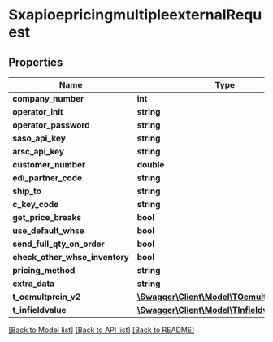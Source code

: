 # SxapioepricingmultipleexternalRequest

## Properties
Name | Type | Description | Notes
------------ | ------------- | ------------- | -------------
**company_number** | **int** |  | [optional] 
**operator_init** | **string** |  | [optional] 
**operator_password** | **string** |  | [optional] 
**saso_api_key** | **string** |  | [optional] 
**arsc_api_key** | **string** |  | [optional] 
**customer_number** | **double** |  | [optional] 
**edi_partner_code** | **string** |  | [optional] 
**ship_to** | **string** |  | [optional] 
**c_key_code** | **string** |  | [optional] 
**get_price_breaks** | **bool** |  | [optional] 
**use_default_whse** | **bool** |  | [optional] 
**send_full_qty_on_order** | **bool** |  | [optional] 
**check_other_whse_inventory** | **bool** |  | [optional] 
**pricing_method** | **string** |  | [optional] 
**extra_data** | **string** |  | [optional] 
**t_oemultprcin_v2** | [**\Swagger\Client\Model\TOemultprcinV2Req**](TOemultprcinV2Req.md) |  | [optional] 
**t_infieldvalue** | [**\Swagger\Client\Model\TInfieldvalueReq**](TInfieldvalueReq.md) |  | [optional] 

[[Back to Model list]](../README.md#documentation-for-models) [[Back to API list]](../README.md#documentation-for-api-endpoints) [[Back to README]](../README.md)


